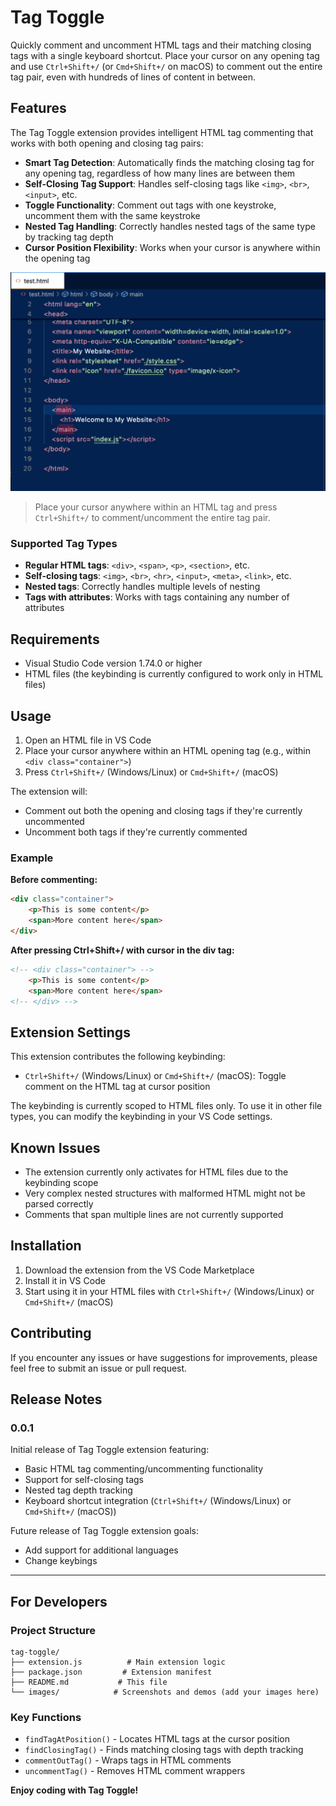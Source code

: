 # Tag Toggle

Quickly comment and uncomment HTML tags and their matching closing tags with a single keyboard shortcut. Place your cursor on any opening tag and use `Ctrl+Shift+/` (or `Cmd+Shift+/` on macOS) to comment out the entire tag pair, even with hundreds of lines of content in between.

## Features

The Tag Toggle extension provides intelligent HTML tag commenting that works with both opening and closing tag pairs:

- **Smart Tag Detection**: Automatically finds the matching closing tag for any opening tag, regardless of how many lines are between them
- **Self-Closing Tag Support**: Handles self-closing tags like `<img>`, `<br>`, `<input>`, etc.
- **Toggle Functionality**: Comment out tags with one keystroke, uncomment them with the same keystroke
- **Nested Tag Handling**: Correctly handles nested tags of the same type by tracking tag depth
- **Cursor Position Flexibility**: Works when your cursor is anywhere within the opening tag

![Feature Demo](images/tag-toggle.gif)

> Place your cursor anywhere within an HTML tag and press `Ctrl+Shift+/` to comment/uncomment the entire tag pair.

### Supported Tag Types

- **Regular HTML tags**: `<div>`, `<span>`, `<p>`, `<section>`, etc.
- **Self-closing tags**: `<img>`, `<br>`, `<hr>`, `<input>`, `<meta>`, `<link>`, etc.
- **Nested tags**: Correctly handles multiple levels of nesting
- **Tags with attributes**: Works with tags containing any number of attributes

## Requirements

- Visual Studio Code version 1.74.0 or higher
- HTML files (the keybinding is currently configured to work only in HTML files)

## Usage

1. Open an HTML file in VS Code
2. Place your cursor anywhere within an HTML opening tag (e.g., within `<div class="container">`)
3. Press `Ctrl+Shift+/` (Windows/Linux) or `Cmd+Shift+/` (macOS)

The extension will:
- Comment out both the opening and closing tags if they're currently uncommented
- Uncomment both tags if they're currently commented

### Example

**Before commenting:**
```html
<div class="container">
    <p>This is some content</p>
    <span>More content here</span>
</div>
```

**After pressing Ctrl+Shift+/ with cursor in the div tag:**
```html
<!-- <div class="container"> -->
    <p>This is some content</p>
    <span>More content here</span>
<!-- </div> -->
```

## Extension Settings

This extension contributes the following keybinding:

* `Ctrl+Shift+/` (Windows/Linux) or `Cmd+Shift+/` (macOS): Toggle comment on the HTML tag at cursor position

The keybinding is currently scoped to HTML files only. To use it in other file types, you can modify the keybinding in your VS Code settings.

## Known Issues

- The extension currently only activates for HTML files due to the keybinding scope
- Very complex nested structures with malformed HTML might not be parsed correctly
- Comments that span multiple lines are not currently supported

## Installation

1. Download the extension from the VS Code Marketplace
2. Install it in VS Code
3. Start using it in your HTML files with `Ctrl+Shift+/` (Windows/Linux) or `Cmd+Shift+/` (macOS)

## Contributing

If you encounter any issues or have suggestions for improvements, please feel free to submit an issue or pull request.

## Release Notes

### 0.0.1

Initial release of Tag Toggle extension featuring:
- Basic HTML tag commenting/uncommenting functionality
- Support for self-closing tags
- Nested tag depth tracking
- Keyboard shortcut integration (`Ctrl+Shift+/` (Windows/Linux) or `Cmd+Shift+/` (macOS))

Future release of Tag Toggle extension goals:
- Add support for additional languages
- Change keybings
---

## For Developers

### Project Structure

```
tag-toggle/
├── extension.js          # Main extension logic
├── package.json         # Extension manifest
├── README.md           # This file
└── images/            # Screenshots and demos (add your images here)
```

### Key Functions

- `findTagAtPosition()` - Locates HTML tags at the cursor position
- `findClosingTag()` - Finds matching closing tags with depth tracking
- `commentOutTag()` - Wraps tags in HTML comments
- `uncommentTag()` - Removes HTML comment wrappers

**Enjoy coding with Tag Toggle!**